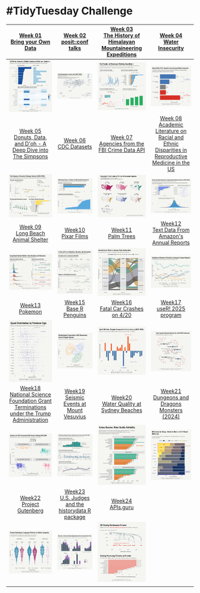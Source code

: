 # #TidyTuesday Challenge

| [Week 01<br>Bring your Own Data](https://github.com/poncest/tidytuesday/tree/main/2025/Week_01) | [Week 02](https://github.com/poncest/tidytuesday/tree/main/2025/Week_02)[<br>](https://github.com/poncest/tidytuesday/tree/main/2025/Week_01)[posit::conf talks](https://github.com/poncest/tidytuesday/tree/main/2025/Week_02) | [Week 03](https://github.com/poncest/tidytuesday/tree/main/2025/Week_03)[<br>](https://github.com/poncest/tidytuesday/tree/main/2025/Week_01)[The History of Himalayan Mountaineering Expeditions](https://github.com/poncest/tidytuesday/tree/main/2025/Week_03) | [Week 04](https://github.com/poncest/tidytuesday/tree/main/2025/Week_04)[<br>](https://github.com/poncest/tidytuesday/tree/main/2025/Week_01)[Water Insecurity](https://github.com/poncest/tidytuesday/tree/main/2025/Week_04) |
|:----------------:|:----------------:|:----------------:|:----------------:|
| ![](Week_01/2025_01.png "week 01") | ![](Week_02/2025_02.png "week 02") | ![](Week_03/2025_03.png "week 03") | ![](Week_04/2025_04.png "week 04") |
| [Week 05](https://github.com/poncest/tidytuesday/tree/main/2025/Week_05)[<br>](https://github.com/poncest/tidytuesday/tree/main/2025/Week_01)[Donuts, Data, and D'oh - A Deep Dive into The Simpsons](https://github.com/poncest/tidytuesday/tree/main/2025/Week_05) | [Week 06](https://github.com/poncest/tidytuesday/tree/main/2025/Week_06)[<br>](https://github.com/poncest/tidytuesday/tree/main/2025/Week_01)[CDC Datasets](https://github.com/poncest/tidytuesday/tree/main/2025/Week_06) | [Week 07](https://github.com/poncest/tidytuesday/tree/main/2025/Week_07)[<br>](https://github.com/poncest/tidytuesday/tree/main/2025/Week_01)[Agencies from the FBI Crime Data API](https://github.com/poncest/tidytuesday/tree/main/2025/Week_07) | [Week 08](https://github.com/poncest/tidytuesday/tree/main/2025/Week_08)[<br>](https://github.com/poncest/tidytuesday/tree/main/2025/Week_01)[Academic Literature on Racial and Ethnic Disparities in Reproductive Medicine in the US](https://github.com/poncest/tidytuesday/tree/main/2025/Week_08) |
| ![](Week_05/2025_05.png "week 05") | ![](Week_06/2025_06.png "week 06") | ![](Week_07/2025_07.png "week 07") | ![](Week_08/2025_08.png "week 08") |
| [Week 09](https://github.com/poncest/tidytuesday/tree/main/2025/Week_09)[<br>](https://github.com/poncest/tidytuesday/tree/main/2025/Week_01)[Long Beach Animal Shelter](https://github.com/poncest/tidytuesday/tree/main/2025/Week_09) | [Week10](https://github.com/poncest/tidytuesday/tree/main/2025/Week_10)[<br>](https://github.com/poncest/tidytuesday/tree/main/2025/Week_01)[Pixar Films](https://github.com/poncest/tidytuesday/tree/main/2025/Week_10) | [Week11](https://github.com/poncest/tidytuesday/tree/main/2025/Week_11)[<br>](https://github.com/poncest/tidytuesday/tree/main/2025/Week_01)[Palm Trees](https://github.com/poncest/tidytuesday/tree/main/2025/Week_11) | [Week12](https://github.com/poncest/tidytuesday/tree/main/2025/Week_12)[<br>](https://github.com/poncest/tidytuesday/tree/main/2025/Week_01)[Text Data From Amazon's Annual Reports](https://github.com/poncest/tidytuesday/tree/main/2025/Week_12) |
| ![](Week_09/2025_09.png "week 09") | ![](Week_10/2025_10.png "week 10") | ![](Week_11/2025_11.png "week 11") | ![](Week_12/2025_12.png "week 12") |
| [Week13](https://github.com/poncest/tidytuesday/tree/main/2025/Week_13)[<br>](https://github.com/poncest/tidytuesday/tree/main/2025/Week_01)[Pokemon](https://github.com/poncest/tidytuesday/tree/main/2025/Week_13) | [Week15](https://github.com/poncest/tidytuesday/tree/main/2025/Week_15)[<br>](https://github.com/poncest/tidytuesday/tree/main/2025/Week_01)[Base R Penguins](https://github.com/poncest/tidytuesday/tree/main/2025/Week_15) | [Week16](https://github.com/poncest/tidytuesday/tree/main/2025/Week_16)[<br>](https://github.com/poncest/tidytuesday/tree/main/2025/Week_01)[Fatal Car Crashes on 4/20](https://github.com/poncest/tidytuesday/tree/main/2025/Week_16) | [Week17](https://github.com/poncest/tidytuesday/tree/main/2025/Week_17)[<br>](https://github.com/poncest/tidytuesday/tree/main/2025/Week_01)[useR! 2025 program](https://github.com/poncest/tidytuesday/tree/main/2025/Week_17) |
| ![](Week_13/2025_13.png "week 13") | ![](Week_15/2025_15.png "week 15") | ![](Week_16/2025_16.png "week 16") | ![](Week_17/2025_17.png "week 17") |
| [Week18](https://github.com/poncest/tidytuesday/tree/main/2025/Week_18)[<br>](https://github.com/poncest/tidytuesday/tree/main/2025/Week_01)[National Science Foundation Grant Terminations under the Trump Administration](https://github.com/poncest/tidytuesday/tree/main/2025/Week_18) | [Week19](https://github.com/poncest/tidytuesday/tree/main/2025/Week_19)[<br>](https://github.com/poncest/tidytuesday/tree/main/2025/Week_01)[Seismic Events at Mount Vesuvius](https://github.com/poncest/tidytuesday/tree/main/2025/Week_19) | [Week20](https://github.com/poncest/tidytuesday/tree/main/2025/Week_20)[<br>](https://github.com/poncest/tidytuesday/tree/main/2025/Week_01)[Water Quality at Sydney Beaches](https://github.com/poncest/tidytuesday/tree/main/2025/Week_20) | [Week21](https://github.com/poncest/tidytuesday/tree/main/2025/Week_21)[<br>](https://github.com/poncest/tidytuesday/tree/main/2025/Week_01)[Dungeons and Dragons Monsters (2024)](https://github.com/poncest/tidytuesday/tree/main/2025/Week_21) |
| ![](Week_18/2025_18.png "week 18") | ![](Week_19/2025_19.png "week 19") | ![](Week_20/2025_20.png "week 20") | ![](Week_21/2025_21.png "week 21") |
| [Week22](https://github.com/poncest/tidytuesday/tree/main/2025/Week_22)[<br>](https://github.com/poncest/tidytuesday/tree/main/2025/Week_01)[Project Gutenberg](https://github.com/poncest/tidytuesday/tree/main/2025/Week_22) | [Week23](https://github.com/poncest/tidytuesday/tree/main/2025/Week_23)[<br>](https://github.com/poncest/tidytuesday/tree/main/2025/Week_01)[U.S. Judges and the historydata R package](https://github.com/poncest/tidytuesday/tree/main/2025/Week_23) | [Week24](https://github.com/poncest/tidytuesday/tree/main/2025/Week_24)[<br>](https://github.com/poncest/tidytuesday/tree/main/2025/Week_01)[APIs.guru](https://github.com/poncest/tidytuesday/tree/main/2025/Week_24) |  |
| ![](Week_22/2025_22.png "week 22") | ![](Week_23/2025_23.png "week 23") | ![](Week_24/2025_24.png "week 24") |  |
|  |  |  |  |
